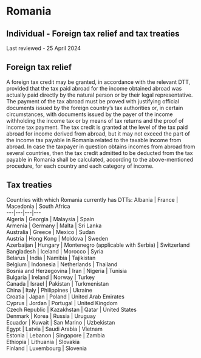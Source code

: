 # Romania
## Individual - Foreign tax relief and tax treaties
Last reviewed - 25 April 2024
## Foreign tax relief
A foreign tax credit may be granted, in accordance with the relevant DTT, provided that the tax paid abroad for the income obtained abroad was actually paid directly by the natural person or by their legal representative. The payment of the tax abroad must be proved with justifying official documents issued by the foreign country’s tax authorities or, in certain circumstances, with documents issued by the payer of the income withholding the income tax or by means of tax returns and the proof of income tax payment.
The tax credit is granted at the level of the tax paid abroad for income derived from abroad, but it may not exceed the part of the income tax payable in Romania related to the taxable income from abroad. In case the taxpayer in question obtains incomes from abroad from several countries, then the tax credit admitted to be deducted from the tax payable in Romania shall be calculated, according to the above-mentioned procedure, for each country and each category of income.
## Tax treaties
Countries with which Romania currently has DTTs:
Albania | France | Macedonia | South Africa  
---|---|---|---  
Algeria | Georgia | Malaysia | Spain  
Armenia | Germany | Malta | Sri Lanka  
Australia | Greece | Mexico | Sudan  
Austria | Hong Kong | Moldova | Sweden  
Azerbaijan | Hungary | Montenegro (applicable with Serbia) | Switzerland  
Bangladesh | Iceland | Morocco | Syria  
Belarus | India | Namibia | Tajikistan  
Belgium | Indonesia | Netherlands | Thailand  
Bosnia and Herzegovina | Iran | Nigeria | Tunisia  
Bulgaria | Ireland | Norway | Turkey  
Canada | Israel | Pakistan | Turkmenistan  
China | Italy | Philippines | Ukraine  
Croatia | Japan | Poland | United Arab Emirates  
Cyprus | Jordan | Portugal | United Kingdom  
Czech Republic | Kazakhstan | Qatar | United States  
Denmark | Korea | Russia | Uruguay  
Ecuador | Kuwait | San Marino | Uzbekistan  
Egypt | Latvia | Saudi Arabia | Vietnam  
Estonia | Lebanon | Singapore | Zambia  
Ethiopia | Lithuania | Slovakia  
Finland | Luxembourg | Slovenia
